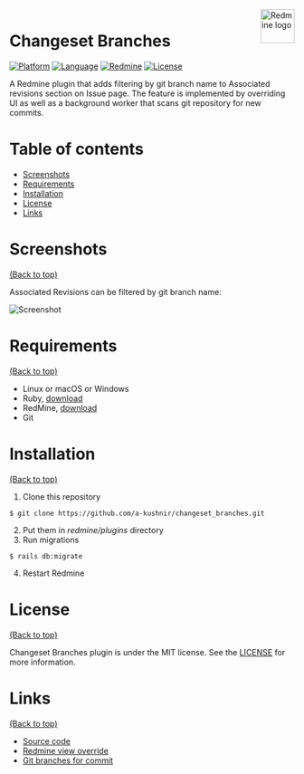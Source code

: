 <img src="https://user-images.githubusercontent.com/1454297/93050547-4da0ed80-f620-11ea-9ccc-1b6afa39d006.png" alt="Redmine logo" title="Redmine" align="right" height="60" />

# Changeset Branches

[![Platform](https://img.shields.io/badge/platform-windows%20%7C%20macos%20%7C%20linux-blue)](https://img.shields.io/badge/platform-windows%20%7C%20macos%20%7C%20linux-blue)
[![Language](https://img.shields.io/badge/language-ruby-orange)](https://img.shields.io/badge/language-ruby-orange)
[![Redmine](https://img.shields.io/badge/plugin-redmine-orange)](https://img.shields.io/badge/plugin-redmine-orange)
[![License](https://img.shields.io/github/license/a-kushnir/x-stocks)](https://img.shields.io/github/license/a-kushnir/changeset-branches)

A Redmine plugin that adds filtering by git branch name to Associated revisions section on Issue page. The feature is implemented by overriding UI as well as a background worker that scans git repository for new commits.

# Table of contents

- [Screenshots](#Screenshots)
- [Requirements](#requirements)
- [Installation](#installation)
- [License](#license)
- [Links](#links)

# Screenshots

[(Back to top)](#table-of-contents)

Associated Revisions can be filtered by git branch name:

![Screenshot](https://user-images.githubusercontent.com/1454297/94387330-17c33500-0107-11eb-97f9-740f3de624ea.png)

# Requirements

[(Back to top)](#table-of-contents)

* Linux or macOS or Windows
* Ruby, [download](https://www.ruby-lang.org/en/downloads/)
* RedMine, [download](https://github.com/redmine/redmine)
* Git

# Installation

[(Back to top)](#table-of-contents)

1. Clone this repository
```
$ git clone https://github.com/a-kushnir/changeset_branches.git
```
2. Put them in _redmine/plugins_ directory
3. Run migrations
```
$ rails db:migrate
```
4. Restart Redmine

# License

[(Back to top)](#table-of-contents)

Changeset Branches plugin is under the MIT license. See the [LICENSE](https://github.com/a-kushnir/changeset_branches/blob/master/LICENSE) for more information.

# Links

[(Back to top)](#table-of-contents)

* [Source code](https://github.com/a-kushnir/changeset_branches)
* [Redmine view override](http://www.redmine.org/boards/3/topics/33949)
* [Git branches for commit](https://github.com/mikoto20000/redmine_git_branch_hook)
